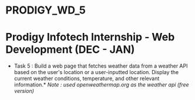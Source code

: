 # PRODIGY_WD_5
# Prodigy Infotech Internship - Web Development (DEC - JAN)

* Task 5 : Build a web page that fetches weather data from a weather API based on the user's location or a user-inputted location. Display the current weather conditions, temperature, and other relevant information.*
  *Note : used openweathermap.org as the weather api (free version)*

